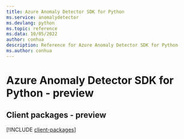 ```yaml
---
title: Azure Anomaly Detector SDK for Python
ms.service: anomalydetector
ms.devlang: python
ms.topic: reference
ms.data: 10/05/2022
author: conhua
description: Reference for Azure Anomaly Detector SDK for Python
ms.author: conhua
---
```

# Azure Anomaly Detector SDK for Python - preview

## Client packages - preview
[!INCLUDE [client-packages](anomaly-detector-client-index.md)]